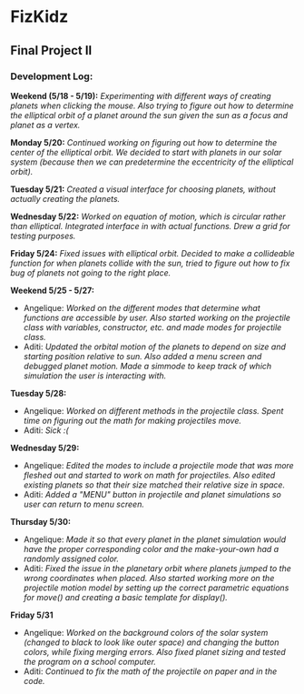 # FizKidz
## Final Project II

### Development Log:

**Weekend (5/18 - 5/19):**
*Experimenting with different ways of creating planets when clicking the mouse. Also trying to figure out how to determine the elliptical orbit of a planet around the sun given the sun as a focus and planet as a vertex.*

**Monday 5/20:**
*Continued working on figuring out how to determine the center of the elliptical orbit. We decided to start with planets in our solar system (because then we can predetermine the eccentricity of the elliptical orbit).*

**Tuesday 5/21:**
*Created a visual interface for choosing planets, without actually creating the planets.*

**Wednesday 5/22:**
*Worked on equation of motion, which is circular rather than elliptical. Integrated interface in with actual functions. Drew a grid for testing purposes.*

**Friday 5/24:**
*Fixed issues with elliptical orbit. Decided to make a collideable function for when planets collide with the sun, tried to figure out how to fix bug of planets not going to the right place.*

**Weekend 5/25 - 5/27:**
* Angelique: *Worked on the different modes that determine what functions are accessible by user. Also started working on the projectile class with variables, constructor, etc. and made modes for projectile class.*
* Aditi: *Updated the orbital motion of the planets to depend on size and starting position relative to sun. Also added a menu screen and debugged planet motion. Made a simmode to keep track of which simulation the user is interacting with.*

**Tuesday 5/28:**
* Angelique: *Worked on different methods in the projectile class. Spent time on figuring out the math for making projectiles move.*
* Aditi: *Sick :(*

**Wednesday 5/29:**
* Angelique: *Edited the modes to include a projectile mode that was more fleshed out and started to work on math for projectiles. Also edited existing planets so that their size matched their relative size in space.*
* Aditi: *Added a "MENU" button in projectile and planet simulations so user can return to menu screen.*

**Thursday 5/30:**
* Angelique: *Made it so that every planet in the planet simulation would have the proper corresponding color and the make-your-own had a randomly assigned color.*
* Aditi: *Fixed the issue in the planetary orbit where planets jumped to the wrong coordinates when placed. Also started working more on the projectile motion model by setting up the correct parametric equations for move() and creating a basic template for display().*

**Friday 5/31**
* Angelique: *Worked on the background colors of the solar system (changed to black to look like outer space) and changing the button colors, while fixing merging errors. Also fixed planet sizing and tested the program on a school computer.*
* Aditi: *Continued to fix the math of the projectile on paper and in the code.* 
